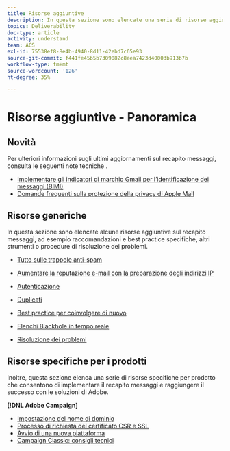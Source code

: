```yaml
---
title: Risorse aggiuntive
description: In questa sezione sono elencate una serie di risorse aggiuntive sul recapito messaggi.
topics: Deliverability
doc-type: article
activity: understand
team: ACS
exl-id: 75538ef8-8e4b-4940-8d11-42ebd7c65e93
source-git-commit: f441fe45b5b7309082c8eea7423d40003b913b7b
workflow-type: tm+mt
source-wordcount: '126'
ht-degree: 35%

---
```


# Risorse aggiuntive - Panoramica

## Novità

Per ulteriori informazioni sugli ultimi aggiornamenti sul recapito messaggi, consulta le seguenti note tecniche .

* [Implementare gli indicatori di marchio Gmail per l’identificazione dei messaggi (BIMI)](../technotes/implement-bimi.md)
* [Domande frequenti sulla protezione della privacy di Apple Mail](../technotes/apple-mail-privacy-faq.md)

## Risorse generiche

In questa sezione sono elencate alcune risorse aggiuntive sul recapito messaggi, ad esempio raccomandazioni e best practice specifiche, altri strumenti o procedure di risoluzione dei problemi.

* [Tutto sulle trappole anti-spam](../../help/additional-resources/all-about-spam-traps.md)
* [Aumentare la reputazione e-mail con la preparazione degli indirizzi IP](../../help/additional-resources/increase-reputation-with-ip-warming.md)
* [Autenticazione](../../help/additional-resources/authentication.md)
* [Duplicati](../../help/additional-resources/duplicates.md)
* [Best practice per coinvolgere di nuovo](../../help/additional-resources/re-engagement.md)
* [Elenchi Blackhole in tempo reale](../../help/additional-resources/blocklist-databases.md)
* [Risoluzione dei problemi](../../help/additional-resources/troubleshooting.md)

   <!--
    [IP Certification](../../help/additional-resources/ip-certification.md)
    [Third-party monitoring tools](../../help/additional-resources/third-party-monitoring-tools.md)-->

## Risorse specifiche per i prodotti

Inoltre, questa sezione elenca una serie di risorse specifiche per prodotto che consentono di implementare il recapito messaggi e raggiungere il successo con le soluzioni di Adobe.

**[!DNL Adobe Campaign]**

* [Impostazione del nome di dominio](../../help/additional-resources/ac-domain-name-setup.md)
* [Processo di richiesta del certificato CSR e SSL](../../help/additional-resources/ac-ssl-certificate-request.md)
* [Avvio di una nuova piattaforma](../../help/additional-resources/ac-starting-new-platform.md)
* [Campaign Classic: consigli tecnici](../../help/additional-resources/acc-technical-recommendations.md)
